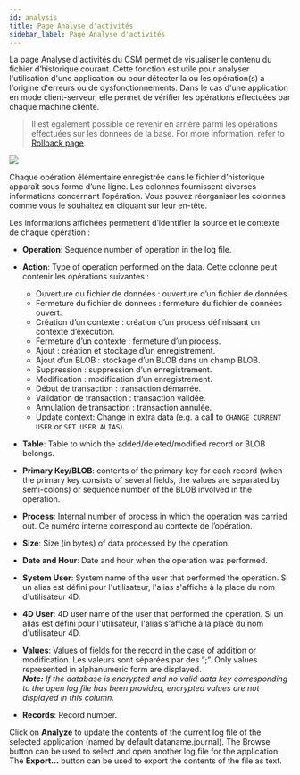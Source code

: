 ```yaml
---
id: analysis
title: Page Analyse d'activités
sidebar_label: Page Analyse d'activités
---
```


La page Analyse d'activités du CSM permet de visualiser le contenu du fichier d’historique courant. Cette fonction est utile pour analyser l'utilisation d'une application ou pour détecter la ou les opération(s) à l'origine d'erreurs ou de dysfonctionnements. Dans le cas d'une application en mode client-serveur, elle permet de vérifier les opérations effectuées par chaque machine cliente.

> Il est également possible de revenir en arrière parmi les opérations effectuées sur les données de la base. For more information, refer to [Rollback page](rollback.md).

![](../assets/en/MSC/MSC_analysis.png)

Chaque opération élémentaire enregistrée dans le fichier d’historique apparaît sous forme d’une ligne. Les colonnes fournissent diverses informations concernant l’opération. Vous pouvez réorganiser les colonnes comme vous le souhaitez en cliquant sur leur en-tête.

Les informations affichées permettent d’identifier la source et le contexte de chaque opération :

- **Operation**: Sequence number of operation in the log file.

- **Action**: Type of operation performed on the data. Cette colonne peut contenir les opérations suivantes :
  - Ouverture du fichier de données : ouverture d’un fichier de données.
  - Fermeture du fichier de données : fermeture du fichier de données ouvert.
  - Création d’un contexte : création d’un process définissant un contexte d’exécution.
  - Fermeture d’un contexte : fermeture d’un process.
  - Ajout : création et stockage d’un enregistrement.
  - Ajout d’un BLOB : stockage d’un BLOB dans un champ BLOB.
  - Suppression : suppression d’un enregistrement.
  - Modification : modification d’un enregistrement.
  - Début de transaction : transaction démarrée.
  - Validation de transaction : transaction validée.
  - Annulation de transaction : transaction annulée.
  - Update context: Change in extra data (e.g. a call to `CHANGE CURRENT USER` or `SET USER ALIAS`).

- **Table**: Table to which the added/deleted/modified record or BLOB belongs.

- **Primary Key/BLOB**: contents of the primary key for each record (when the primary key consists of several fields, the values are separated by semi-colons) or sequence number of the BLOB involved in the operation.

- **Process**: Internal number of process in which the operation was carried out. Ce numéro interne correspond au contexte de l’opération.

- **Size**: Size (in bytes) of data processed by the operation.

- **Date and Hour**: Date and hour when the operation was performed.

- **System User**: System name of the user that performed the operation. Si un alias est défini pour l'utilisateur, l'alias s'affiche à la place du nom d'utilisateur 4D.

- **4D User**: 4D user name of the user that performed the operation. Si un alias est défini pour l'utilisateur, l'alias s'affiche à la place du nom d'utilisateur 4D.

- **Values**: Values of fields for the record in the case of addition or modification. Les valeurs sont séparées par des “;”. Only values represented in alphanumeric form are displayed.\
  _**Note:** If the database is encrypted and no valid data key corresponding to the open log file has been provided, encrypted values are not displayed in this column._

- **Records**: Record number.

Click on **Analyze** to update the contents of the current log file of the selected application (named by default dataname.journal). The Browse button can be used to select and open another log file for the application. The **Export...** button can be used to export the contents of the file as text.
